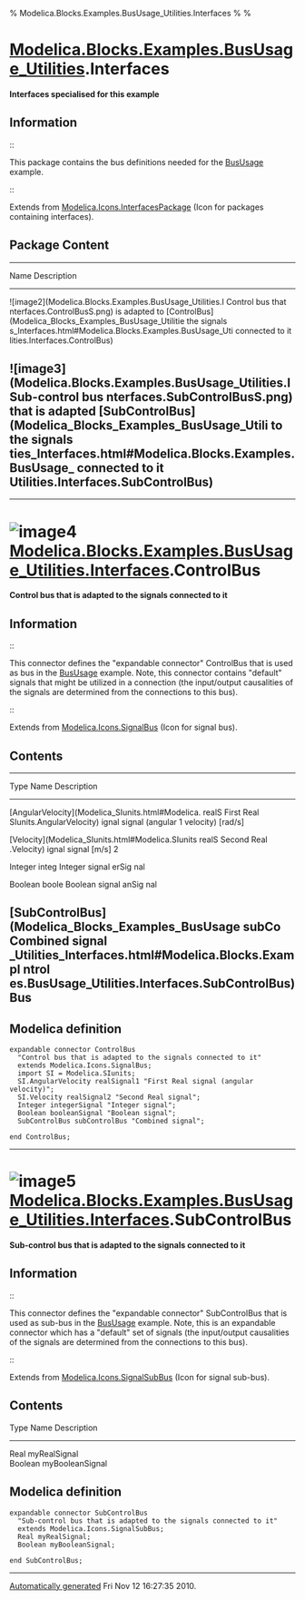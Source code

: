 % Modelica.Blocks.Examples.BusUsage\_Utilities.Interfaces
% 
% 

[Modelica.Blocks.Examples.BusUsage\_Utilities](Modelica_Blocks_Examples_BusUsage_Utilities.html#Modelica.Blocks.Examples.BusUsage_Utilities).Interfaces
=======================================================================================================================================================

**Interfaces specialised for this example**

Information
-----------

::

This package contains the bus definitions needed for the
[BusUsage](Modelica_Blocks_Examples.html#Modelica.Blocks.Examples.BusUsage)
example.

::

Extends from
[Modelica.Icons.InterfacesPackage](Modelica_Icons_InterfacesPackage.html#Modelica.Icons.InterfacesPackage)
(Icon for packages containing interfaces).

Package Content
---------------

  ------------------------------------------------------------------------
  Name                                                    Description
  ------------------------------------------------------- ----------------
  ![image2](Modelica.Blocks.Examples.BusUsage_Utilities.I Control bus that
  nterfaces.ControlBusS.png)                              is adapted to
  [ControlBus](Modelica_Blocks_Examples_BusUsage_Utilitie the signals
  s_Interfaces.html#Modelica.Blocks.Examples.BusUsage_Uti connected to it
  lities.Interfaces.ControlBus)                           

  ![image3](Modelica.Blocks.Examples.BusUsage_Utilities.I Sub-control bus
  nterfaces.SubControlBusS.png)                           that is adapted
  [SubControlBus](Modelica_Blocks_Examples_BusUsage_Utili to the signals
  ties_Interfaces.html#Modelica.Blocks.Examples.BusUsage_ connected to it
  Utilities.Interfaces.SubControlBus)                     
  ------------------------------------------------------------------------

* * * * *

![image4](Modelica.Blocks.Examples.BusUsage_Utilities.Interfaces.ControlBusI.png) [Modelica.Blocks.Examples.BusUsage\_Utilities.Interfaces](Modelica_Blocks_Examples_BusUsage_Utilities_Interfaces.html#Modelica.Blocks.Examples.BusUsage_Utilities.Interfaces).ControlBus
==========================================================================================================================================================================================================================================================================

**Control bus that is adapted to the signals connected to it**

Information
-----------

::

This connector defines the "expandable connector" ControlBus that is
used as bus in the
[BusUsage](Modelica_Blocks_Examples.html#Modelica.Blocks.Examples.BusUsage)
example. Note, this connector contains "default" signals that might be
utilized in a connection (the input/output causalities of the signals
are determined from the connections to this bus).

::

Extends from
[Modelica.Icons.SignalBus](Modelica_Icons.html#Modelica.Icons.SignalBus)
(Icon for signal bus).

Contents
--------

  ------------------------------------------------------------------------
  Type                                              Name  Description
  ------------------------------------------------- ----- ----------------
  [AngularVelocity](Modelica_SIunits.html#Modelica. realS First Real
  SIunits.AngularVelocity)                          ignal signal (angular
                                                    1     velocity)
                                                          [rad/s]

  [Velocity](Modelica_SIunits.html#Modelica.SIunits realS Second Real
  .Velocity)                                        ignal signal [m/s]
                                                    2     

  Integer                                           integ Integer signal
                                                    erSig 
                                                    nal   

  Boolean                                           boole Boolean signal
                                                    anSig 
                                                    nal   

  [SubControlBus](Modelica_Blocks_Examples_BusUsage subCo Combined signal
  _Utilities_Interfaces.html#Modelica.Blocks.Exampl ntrol 
  es.BusUsage_Utilities.Interfaces.SubControlBus)   Bus   
  ------------------------------------------------------------------------

Modelica definition
-------------------

    expandable connector ControlBus 
      "Control bus that is adapted to the signals connected to it"
      extends Modelica.Icons.SignalBus;
      import SI = Modelica.SIunits;
      SI.AngularVelocity realSignal1 "First Real signal (angular velocity)";
      SI.Velocity realSignal2 "Second Real signal";
      Integer integerSignal "Integer signal";
      Boolean booleanSignal "Boolean signal";
      SubControlBus subControlBus "Combined signal";

    end ControlBus;

* * * * *

![image5](Modelica.Blocks.Examples.BusUsage_Utilities.Interfaces.SubControlBusI.png) [Modelica.Blocks.Examples.BusUsage\_Utilities.Interfaces](Modelica_Blocks_Examples_BusUsage_Utilities_Interfaces.html#Modelica.Blocks.Examples.BusUsage_Utilities.Interfaces).SubControlBus
================================================================================================================================================================================================================================================================================

**Sub-control bus that is adapted to the signals connected to it**

Information
-----------

::

This connector defines the "expandable connector" SubControlBus that is
used as sub-bus in the
[BusUsage](Modelica_Blocks_Examples.html#Modelica.Blocks.Examples.BusUsage)
example. Note, this is an expandable connector which has a "default" set
of signals (the input/output causalities of the signals are determined
from the connections to this bus).

::

Extends from
[Modelica.Icons.SignalSubBus](Modelica_Icons.html#Modelica.Icons.SignalSubBus)
(Icon for signal sub-bus).

Contents
--------

  Type         Name                 Description
  ------------ -------------------- ----------------
  Real         myRealSignal         
  Boolean      myBooleanSignal      

Modelica definition
-------------------

    expandable connector SubControlBus 
      "Sub-control bus that is adapted to the signals connected to it"
      extends Modelica.Icons.SignalSubBus;
      Real myRealSignal;
      Boolean myBooleanSignal;

    end SubControlBus;

* * * * *

[Automatically generated](http://www.3ds.com/) Fri Nov 12 16:27:35 2010.
